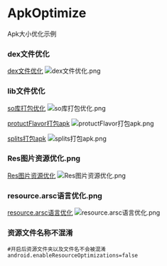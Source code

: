 # ApkOptimize
Apk大小优化示例

### dex文件优化
[dex文件优化](/image/dex文件优化.webp)
![dex文件优化.png](https://p1-juejin.byteimg.com/tos-cn-i-k3u1fbpfcp/77d19a12f84c446799e1ed761bdb48b6~tplv-k3u1fbpfcp-watermark.image?)

### lib文件优化
[so库打包优化](/image/so库打包优化.webp)
![so库打包优化.png](https://p1-juejin.byteimg.com/tos-cn-i-k3u1fbpfcp/4bf617bfc386472dbf6913456914a973~tplv-k3u1fbpfcp-watermark.image?)

[protuctFlavor打包apk](/image/protuctFlavor打包apk.webp)
![protuctFlavor打包apk.png](https://p3-juejin.byteimg.com/tos-cn-i-k3u1fbpfcp/01932fec58c64a1684a1e2fc2718c6e1~tplv-k3u1fbpfcp-watermark.image?)

[splits打包apk](/image/splits打包apk.webp)
![splits打包apk.png](https://p3-juejin.byteimg.com/tos-cn-i-k3u1fbpfcp/142d87692c5942b590204b506f1c8865~tplv-k3u1fbpfcp-watermark.image?)
### Res图片资源优化.png
[Res图片资源优化](/image/Res图片资源优化.webp)
![Res图片资源优化.png](https://p9-juejin.byteimg.com/tos-cn-i-k3u1fbpfcp/1a0686a9c6f74cb59d7fc57a2da64054~tplv-k3u1fbpfcp-watermark.image?)

### resource.arsc语言优化.png
[resource.arsc语言优化](/image/resource.arsc语言优化.webp)
![resource.arsc语言优化.png](https://p9-juejin.byteimg.com/tos-cn-i-k3u1fbpfcp/cb968a38395842bbafd469a7df2792bc~tplv-k3u1fbpfcp-watermark.image?)

### 资源文件名称不混淆
```properties
#开启后资源文件夹以及文件名不会被混淆
android.enableResourceOptimizations=false
```
